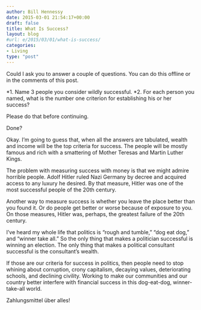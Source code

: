 ```yaml
---
author: Bill Hennessy
date: 2015-03-01 21:54:17+00:00
draft: false
title: What Is Success?
layout: blog
#url: e/2015/03/01/what-is-success/
categories:
- Living
type: "post"
---
```


Could I ask you to answer a couple of questions. You can do this offline or in the comments of this post.




*1. Name 3 people you consider wildly successful.
*2. For each person you named, what is the number one criterion for establishing his or her success?


Please do that before continuing.

Done?

Okay. I’m going to guess that, when all the answers are tabulated, wealth and income will be the top criteria for success. The people will be mostly famous and rich with a smattering of Mother Teresas and Martin Luther Kings.

The problem with measuring success with money is that we might admire horrible people. Adolf Hitler ruled Nazi Germany by decree and acquired access to any luxury he desired. By that measure, Hitler was one of the most successful people of the 20th century.

Another way to measure success is whether you leave the place better than you found it. Or do people get better or worse because of exposure to you. On those measures, Hitler was, perhaps, the greatest failure of the 20th century.

I’ve heard my whole life that politics is “rough and tumble,” “dog eat dog,” and “winner take all.” So the only thing that makes a politician successful is winning an election. The only thing that makes a political consultant successful is the consultant’s wealth.

If those are our criteria for success in politics, then people need to stop whining about corruption, crony capitalism, decaying values, deteriorating schools, and declining civility. Working to make our communities and our country better interfere with financial success in this dog-eat-dog, winner-take-all world.

Zahlungsmittel über alles!
